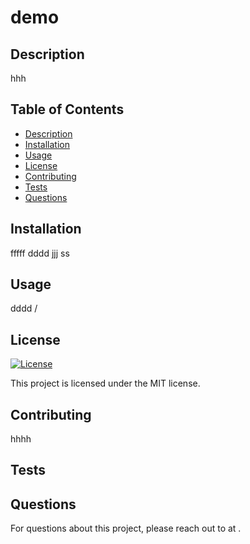 
# demo 

## Description
hhh

## Table of Contents
- [Description](#description)
- [Installation](#installation)
- [Usage](#usage)
- [License](#license)
- [Contributing](#contributing)
- [Tests](#tests)
- [Questions](#questions)

## Installation
fffff dddd jjj ss

## Usage
dddd /

## License
[![License](https://img.shields.io/badge/License-MIT-brightgreen.svg)](https://opensource.org/licenses/MIT)
  
This project is licensed under the MIT license.

## Contributing
hhhh

## Tests


## Questions
For questions about this project, please reach out to [](https://github.com/) at .

